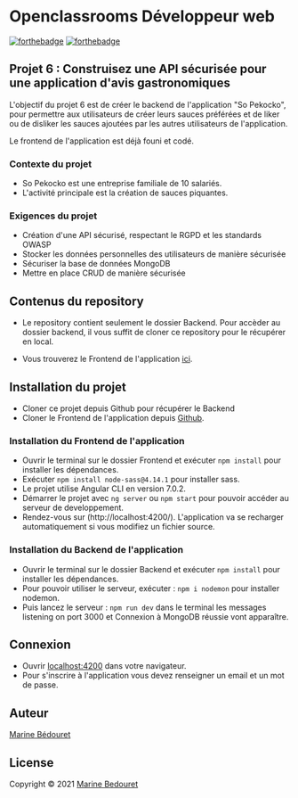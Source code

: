 # Openclassrooms Développeur web

[![forthebadge](http://forthebadge.com/images/badges/built-with-love.svg)](http://forthebadge.com)  [![forthebadge](http://forthebadge.com/images/badges/powered-by-electricity.svg)](http://forthebadge.com)


## Projet 6 : Construisez une API sécurisée pour une application d'avis gastronomiques

L'objectif du projet 6 est de créer le backend de l'application "So Pekocko", pour permettre aux utilisateurs de créer leurs sauces préférées et de liker ou de disliker les sauces ajoutées par les autres utilisateurs de l'application.

Le frontend de l'application est déjà founi et codé.

### Contexte du projet

- So Pekocko est une entreprise familiale de 10 salariés.
- L'activité principale est la création de sauces piquantes.


### Exigences du projet 

- Création d'une API sécurisé, respectant le RGPD et les standards OWASP
- Stocker les données personnelles des utilisateurs de manière sécurisée
- Sécuriser la base de données MongoDB
- Mettre en place CRUD de manière sécurisée

## Contenus du repository

- Le repository contient seulement le dossier Backend. Pour accèder au dossier backend, il vous suffit de cloner ce repository pour le récupérer en local.

- Vous trouverez le Frontend de l'application [ici](https://github.com/OpenClassrooms-Student-Center/dwj-projet6).

## Installation du projet

- Cloner ce projet depuis Github pour récupérer le Backend
- Cloner le Frontend de l'application depuis [Github](https://github.com/OpenClassrooms-Student-Center/dwj-projet6).

### Installation du Frontend de l'application

- Ouvrir le terminal sur le dossier Frontend et exécuter ``npm install`` pour installer les dépendances.
- Exécuter ``npm install node-sass@4.14.1`` pour installer sass.
- Le projet utilise Angular CLI en version 7.0.2.
- Démarrer le projet avec ``ng server`` ou ``npm start`` pour pouvoir accéder au serveur de developpement.
- Rendez-vous sur (http://localhost:4200/). L'application va  se recharger automatiquement si vous modifiez un fichier source.

### Installation du Backend de l'application

- Ouvrir le terminal sur le dossier Backend et exécuter ``npm install`` pour installer les dépendances.
- Pour pouvoir utiliser le serveur, exécuter : ``npm i nodemon`` pour installer nodemon.
- Puis lancez le serveur : ``npm run dev`` dans le terminal les messages listening on port 3000 et Connexion à MongoDB réussie vont apparaître.

## Connexion

- Ouvrir [localhost:4200](http://localhost:4200/login) dans votre navigateur.
- Pour s'inscrire à l'application vous devez renseigner un email et un mot de passe.

## Auteur
[Marine Bédouret](https://github.com/Marinebedouret)


## License

Copyright © 2021 [Marine Bedouret](https://github.com/Marinebedouret)
